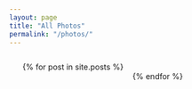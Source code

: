 ```yaml
---
layout: page
title: "All Photos"
permalink: "/photos/"
---
```


<div style="overflow: hidden;">
  <ul style="list-style-type: none">
    {% for post in site.posts %}
      <li>
      <a href="{{ post.url | prepend: site.baseurl }}">
        <div style="margin: 4px; float: left; background-image: url({{ post.img_url }}); background-size: cover; background-position: center; width: 190px; height: 190px;"></div>
      </a>
      </li>
    {% endfor %}
  </ul>
</div>

<!-- <div style="overflow: hidden;">
  <ul style="list-style-type: none">
    {% for post in site.posts offset: 3 limit: 12 %}
      <li>
      <div>
        <a href="{{ post.url | prepend: site.baseurl }}"><img style="overflow: hidden; width: 190px; height: 190px; float: left; padding: 5px;" src="{{ post.img_url }}" title="{{ post.title }}" alt="{{ post.title }}"></a>
      </div>
      </li>
    {% endfor %}
  </ul>
</div> -->
